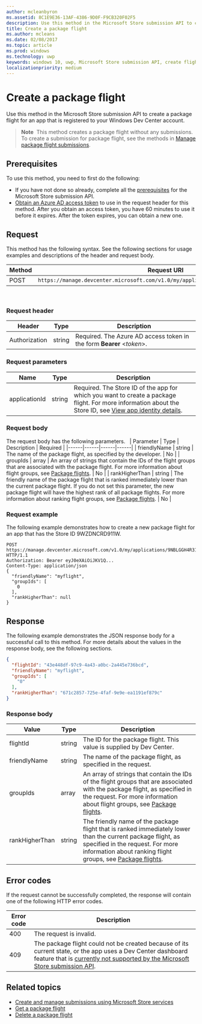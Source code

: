 ```yaml
---
author: mcleanbyron
ms.assetid: 8C1E9E36-13AF-4386-9D0F-F9CB320F02F5
description: Use this method in the Microsoft Store submission API to create a package flight for an app that is registered to your Windows Dev Center account.
title: Create a package flight
ms.author: mcleans
ms.date: 02/08/2017
ms.topic: article
ms.prod: windows
ms.technology: uwp
keywords: windows 10, uwp, Microsoft Store submission API, create flight
localizationpriority: medium
---
```


# Create a package flight




Use this method in the Microsoft Store submission API to create a package flight for an app that is registered to your Windows Dev Center account.

>**Note**&nbsp;&nbsp;This method creates a package flight without any submissions. To create a submission for package flight, see the methods in [Manage package flight submissions](manage-flight-submissions.md).

## Prerequisites

To use this method, you need to first do the following:

* If you have not done so already, complete all the [prerequisites](create-and-manage-submissions-using-windows-store-services.md#prerequisites) for the Microsoft Store submission API.
* [Obtain an Azure AD access token](create-and-manage-submissions-using-windows-store-services.md#obtain-an-azure-ad-access-token) to use in the request header for this method. After you obtain an access token, you have 60 minutes to use it before it expires. After the token expires, you can obtain a new one.

## Request

This method has the following syntax. See the following sections for usage examples and descriptions of the header and request body.

| Method | Request URI                                                      |
|--------|------------------------------------------------------------------|
| POST    | ```https://manage.devcenter.microsoft.com/v1.0/my/applications/{applicationId}/flights``` |

<span/>
 

### Request header

| Header        | Type   | Description                                                                 |
|---------------|--------|-----------------------------------------------------------------------------|
| Authorization | string | Required. The Azure AD access token in the form **Bearer** &lt;*token*&gt;. |

<span/>

### Request parameters

| Name        | Type   | Description                                                                 |
|---------------|--------|-----------------------------------------------------------------------------|
| applicationId | string | Required. The Store ID of the app for which you want to create a package flight. For more information about the Store ID, see [View app identity details](https://msdn.microsoft.com/windows/uwp/publish/view-app-identity-details).  |

<span/>

### Request body

The request body has the following parameters.
 
|  Parameter  |  Type  |  Description  |  Required  |
|------|------|------|------|
|  friendlyName  |  string  |  The name of the package flight, as specified by the developer.  |  No  |
|  groupIds  |  array  |  An array of strings that contain the IDs of the flight groups that are associated with the package flight. For more information about flight groups, see [Package flights](https://msdn.microsoft.com/windows/uwp/publish/package-flights).  |  No  |
|  rankHigherThan  |  string  |  The friendly name of the package flight that is ranked immediately lower than the current package flight. If you do not set this parameter, the new package flight will have the highest rank of all package flights. For more information about ranking flight groups, see [Package flights](https://msdn.microsoft.com/windows/uwp/publish/package-flights).    |  No  |

<span/>

### Request example

The following example demonstrates how to create a new package flight for an app that has the Store ID 9WZDNCRD911W.

```syntax
POST https://manage.devcenter.microsoft.com/v1.0/my/applications/9NBLGGH4R315/flights HTTP/1.1
Authorization: Bearer eyJ0eXAiOiJKV1Q...
Content-Type: application/json
{
  "friendlyName": "myflight",
  "groupIds": [
    0
  ],
  "rankHigherThan": null
}

```

## Response

The following example demonstrates the JSON response body for a successful call to this method. For more details about the values in the response body, see the following sections.

```json
{
  "flightId": "43e448df-97c9-4a43-a0bc-2a445e736bcd",
  "friendlyName": "myflight",
  "groupIds": [
    "0"
  ],
  "rankHigherThan": "671c2857-725e-4faf-9e9e-ea1191ef879c"
}
```

### Response body

| Value      | Type   | Description                                                                                                                                                                                                                                                                         |
|------------|--------|----------------------------------------------------------------------------------------------------------------------------------------------------------------------------------------------------------------------------------------------------------------------------------------|
| flightId            | string  | The ID for the package flight. This value is supplied by Dev Center.  |
| friendlyName           | string  | The name of the package flight, as specified in the request.   |  
| groupIds           | array  | An array of strings that contain the IDs of the flight groups that are associated with the package flight, as specified in the request. For more information about flight groups, see [Package flights](https://msdn.microsoft.com/windows/uwp/publish/package-flights).   |
| rankHigherThan           | string  | The friendly name of the package flight that is ranked immediately lower than the current package flight, as specified in the request. For more information about ranking flight groups, see [Package flights](https://msdn.microsoft.com/windows/uwp/publish/package-flights).  |

<span/>

## Error codes

If the request cannot be successfully completed, the response will contain one of the following HTTP error codes.

| Error code |  Description   |
|--------|------------------|
| 400  | The request is invalid. |
| 409  | The package flight could not be created because of its current state, or the app uses a Dev Center dashboard feature that is [currently not supported by the Microsoft Store submission API](create-and-manage-submissions-using-windows-store-services.md#not_supported). |   
<span/>

## Related topics

* [Create and manage submissions using Microsoft Store services](create-and-manage-submissions-using-windows-store-services.md)
* [Get a package flight](get-a-flight.md)
* [Delete a package flight](delete-a-flight.md)
